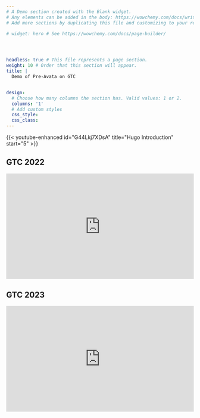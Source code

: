 ```yaml
---
# A Demo section created with the Blank widget.
# Any elements can be added in the body: https://wowchemy.com/docs/writing-markdown-latex/
# Add more sections by duplicating this file and customizing to your requirements.

# widget: hero # See https://wowchemy.com/docs/page-builder/




headless: true # This file represents a page section.
weight: 10 # Order that this section will appear.
title: |
  Demo of Pre-Avata on GTC


design:
  # Choose how many columns the section has. Valid values: 1 or 2.
  columns: '1'
  # Add custom styles
  css_style:
  css_class:
---
```



{{< youtube-enhanced id="G44Lkj7XDsA" title="Hugo Introduction" start="5" >}}

<h2>GTC 2022</h2>
<div style="position: relative; padding-bottom: 56.25%; height: 0; overflow: hidden;">
  <iframe src="https://www.youtube.com/embed/G44Lkj7XDsA"
          style="position: absolute; top: 0; left: 0; width: 100%; height: 100%; border:0;"
          allowfullscreen="" title="YouTube Video"></iframe>
</div>

<h2>GTC 2023</h2>
<div style="position: relative; padding-bottom: 56.25%; height: 0; overflow: hidden;">
  <iframe src="https://www.youtube.com/embed/G44Lkj7XDsA"
          style="position: absolute; top: 0; left: 0; width: 100%; height: 100%; border:0;"
          allowfullscreen="" title="YouTube Video"></iframe>
</div>